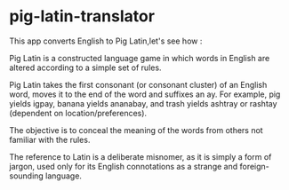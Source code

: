 # pig-latin-translator

This app converts English to Pig Latin,let's see how :

Pig Latin is a constructed language game in which words in English are altered according to a simple set of rules.

 Pig Latin takes the first consonant (or consonant cluster) of an English word, moves it to the end of the word and suffixes an ay. For example, pig yields igpay, banana yields ananabay, and trash yields ashtray or rashtay (dependent on location/preferences).

  The objective is to conceal the meaning of the words from others not familiar with the rules. 
  
  The reference to Latin is a deliberate misnomer, as it is simply a form of jargon, used only for its English connotations as a strange and foreign-sounding language.